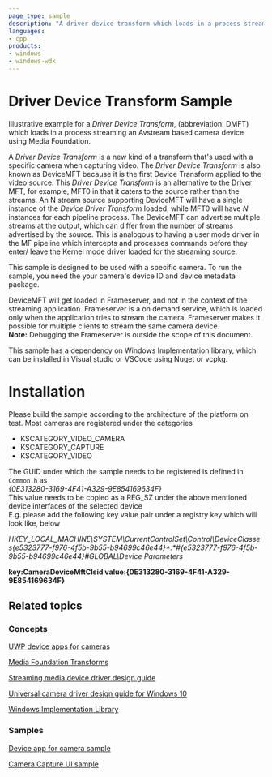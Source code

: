 ```yaml
---
page_type: sample
description: "A driver device transform which loads in a process streaming an Avstream based camera device using Media Foundation."
languages:
- cpp
products:
- windows
- windows-wdk
---
```


# Driver Device Transform Sample

Illustrative example for a *Driver Device Transform*, (abbreviation: DMFT) which loads in a process streaming an Avstream based camera device using Media Foundation.

A *Driver Device Transform* is a new kind of a transform that's used with a specific camera when capturing video. The *Driver Device Transform* is also known as DeviceMFT because it is the first Device Transform applied to the video source. This *Driver Device Transform* is an alternative to the Driver MFT, for example, MFT0  in that it caters to the source rather than the streams. An N stream source supporting DeviceMFT will have a single instance of the *Device Driver Transform* loaded, while MFT0 will have *N* instances for each pipeline process. The DeviceMFT can advertise multiple streams at the output, which can differ from the number of streams advertised by the source. This is analogous to having a user mode driver in the MF pipeline which intercepts and processes commands before they enter/ leave the Kernel mode driver loaded for the streaming source.

This sample is designed to be used with a specific camera. To run the sample, you need the your camera's device ID and device metadata package.

DeviceMFT will get loaded in Frameserver, and not in the context of the streaming application. Frameserver is a on demand service, which is loaded only when the application tries to stream the camera. Frameserver makes it possible for multiple clients to stream the same camera device.  
**Note:** Debugging the Frameserver is outside the scope of this document.

This sample has a dependency on Windows Implementation library, which can be installed in Visual studio or VSCode using Nuget or vcpkg.

# Installation
Please build the sample according to the architecture of the platform on test. Most cameras are registered under the categories 
  - KSCATEGORY_VIDEO_CAMERA
  - KSCATEGORY_CAPTURE
  - KSCATEGORY_VIDEO

The GUID under which the sample needs to be registered is defined in `Common.h` as<br>
    *{0E313280-3169-4F41-A329-9E854169634F}*<br>
This value needs to be copied as a REG_SZ under the above mentioned device interfaces of the selected device<br>
E.g. please add the following key value pair under a registry key which will look like, below

_HKEY_LOCAL_MACHINE\SYSTEM\CurrentControlSet\Control\DeviceClasses\{e5323777-f976-4f5b-9b55-b94699c46e44}\*.*#{e5323777-f976-4f5b-9b55-b94699c46e44}\#GLOBAL\Device Parameters_

**key:CameraDeviceMftClsid value:{0E313280-3169-4F41-A329-9E854169634F}**


## Related topics

### Concepts

[UWP device apps for cameras](https://docs.microsoft.com/windows-hardware/drivers/devapps/uwp-device-apps-for-webcams)

[Media Foundation Transforms](https://docs.microsoft.com/windows/win32/medfound/media-foundation-transforms)

[Streaming media device driver design guide](https://docs.microsoft.com/windows-hardware/drivers/stream)

[Universal camera driver design guide for Windows 10](https://docs.microsoft.com/windows-hardware/drivers/stream/windows-10-technical-preview-camera-drivers-design-guide)

[Windows Implementation Library](https://github.com/microsoft/wil)

### Samples

[Device app for camera sample](https://go.microsoft.com/fwlink/p/?linkid=249442)

[Camera Capture UI sample](https://go.microsoft.com/fwlink/p/?linkid=249441%20)
